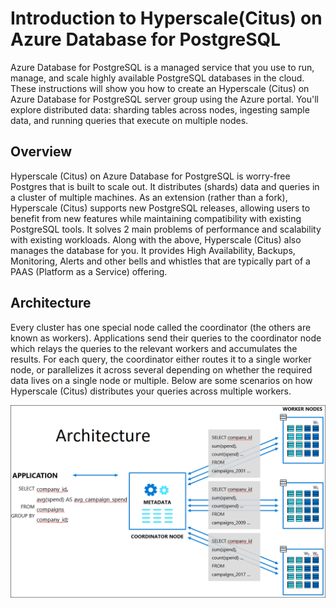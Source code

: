 # Introduction to Hyperscale(Citus) on Azure Database for PostgreSQL

Azure Database for PostgreSQL is a managed service that you use to run, manage, and scale highly available PostgreSQL databases in the cloud. These instructions will show you how to create an Hyperscale (Citus) on Azure Database for PostgreSQL server group using the Azure portal. You'll explore distributed data: sharding tables across nodes, ingesting sample data, and running queries that execute on multiple nodes.

## Overview 

Hyperscale (Citus) on Azure Database for PostgreSQL is worry-free Postgres that is built to scale out. It distributes (shards) data and queries in a cluster of multiple machines. As an extension (rather than a fork), Hyperscale (Citus) supports new PostgreSQL releases, allowing users to benefit from new features while maintaining compatibility with existing PostgreSQL tools. It solves 2 main problems of performance and scalability with existing workloads. Along with the above, Hyperscale (Citus) also manages the database for you. It provides High Availability, Backups, Monitoring, Alerts and other bells and whistles that are typically part of a PAAS (Platform as a Service) offering.

## Architecture

Every cluster has one special node called the coordinator (the others are known as workers). Applications send their queries to the coordinator node which relays the queries to the relevant workers and accumulates the results.
For each query, the coordinator either routes it to a single worker node, or parallelizes it across several depending on whether the required data lives on a single node or multiple. Below are some scenarios on how Hyperscale (Citus) distributes your queries across multiple workers.

![](Images/architecture.png)
